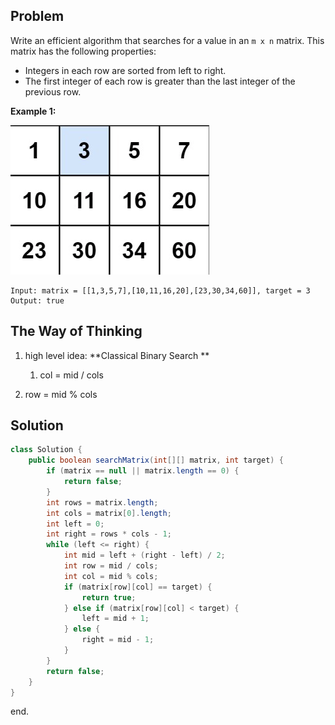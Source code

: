 ## Problem

Write an efficient algorithm that searches for a value in an `m x n` matrix. This matrix has the following properties:

- Integers in each row are sorted from left to right.
- The first integer of each row is greater than the last integer of the previous row.

**Example 1:**

![img](image/2D.png)

```
Input: matrix = [[1,3,5,7],[10,11,16,20],[23,30,34,60]], target = 3
Output: true
```



## The Way of Thinking

1. high level idea: **Classical Binary Search **

   1. col  = mid / cols
2. row = mid % cols
   

## Solution

```java
class Solution {
    public boolean searchMatrix(int[][] matrix, int target) {
        if (matrix == null || matrix.length == 0) {
            return false;
        }
        int rows = matrix.length;
        int cols = matrix[0].length;
        int left = 0;
        int right = rows * cols - 1;
        while (left <= right) {
            int mid = left + (right - left) / 2;
            int row = mid / cols;
            int col = mid % cols;
            if (matrix[row][col] == target) {
                return true;
            } else if (matrix[row][col] < target) {
                left = mid + 1;
            } else {
                right = mid - 1;
            }
        }
        return false;
    }
}
```

end.